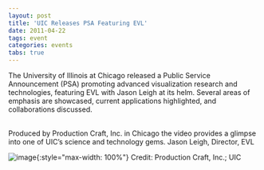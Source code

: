 ```yaml
---
layout: post
title: 'UIC Releases PSA Featuring EVL'
date: 2011-04-22
tags: event
categories: events
tabs: true
---
```


The University of Illinois at Chicago released a Public Service Announcement (PSA) promoting advanced visualization research and technologies, featuring EVL with Jason Leigh at its helm. Several areas of emphasis are showcased, current applications highlighted, and collaborations discussed.<br><br>

Produced by Production Craft, Inc. in Chicago the video provides a glimpse into one of UIC&rsquo;s science and technology gems.
Jason Leigh, Director, EVL

![image](https://www.evl.uic.edu/output/originals/uicpsa_evl_4-22-11.png-srcw.jpg){:style="max-width: 100%"}
Credit: Production Craft, Inc.; UIC

